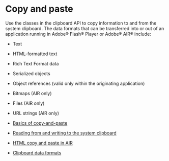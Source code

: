 # Copy and paste

Use the classes in the clipboard API to copy information to and from the system
clipboard. The data formats that can be transferred into or out of an
application running in Adobe® Flash® Player or Adobe® AIR® include:

- Text

- HTML-formatted text

- Rich Text Format data

- Serialized objects

- Object references (valid only within the originating application)

- Bitmaps (AIR only)

- Files (AIR only)

- URL strings (AIR only)

- [Basics of copy-and-paste](WS77D4E971-E0AA-4ac1-957A-66937DC34B6C.html)
- [Reading from and writing to the system clipboard](WS2F6A31B9-1AE6-4b23-9C12-57A33F4F0516.html)
- [HTML copy and paste in AIR](WS5b3ccc516d4fbf351e63e3d118666ade46-7d5f.html)
- [Clipboard data formats](WS0579B9EE-CF1E-434e-A386-A04DC7786FC9.html)
